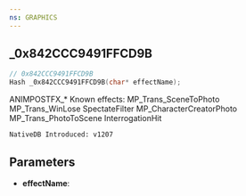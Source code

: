 ```yaml
---
ns: GRAPHICS
---
```

## _0x842CCC9491FFCD9B

```c
// 0x842CCC9491FFCD9B
Hash _0x842CCC9491FFCD9B(char* effectName);
```

ANIMPOSTFX_*
Known effects: MP_Trans_SceneToPhoto
MP_Trans_WinLose
SpectateFilter
MP_CharacterCreatorPhoto
MP_Trans_PhotoToScene
InterrogationHit

```
NativeDB Introduced: v1207
```

## Parameters
* **effectName**:
